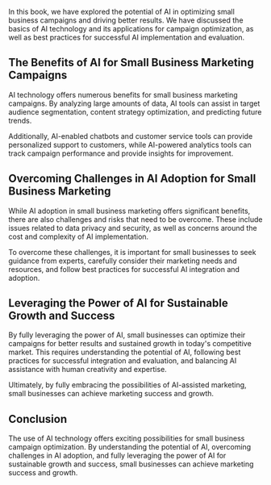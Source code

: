 
In this book, we have explored the potential of AI in optimizing small business campaigns and driving better results. We have discussed the basics of AI technology and its applications for campaign optimization, as well as best practices for successful AI implementation and evaluation.

The Benefits of AI for Small Business Marketing Campaigns
---------------------------------------------------------

AI technology offers numerous benefits for small business marketing campaigns. By analyzing large amounts of data, AI tools can assist in target audience segmentation, content strategy optimization, and predicting future trends.

Additionally, AI-enabled chatbots and customer service tools can provide personalized support to customers, while AI-powered analytics tools can track campaign performance and provide insights for improvement.

Overcoming Challenges in AI Adoption for Small Business Marketing
-----------------------------------------------------------------

While AI adoption in small business marketing offers significant benefits, there are also challenges and risks that need to be overcome. These include issues related to data privacy and security, as well as concerns around the cost and complexity of AI implementation.

To overcome these challenges, it is important for small businesses to seek guidance from experts, carefully consider their marketing needs and resources, and follow best practices for successful AI integration and adoption.

Leveraging the Power of AI for Sustainable Growth and Success
-------------------------------------------------------------

By fully leveraging the power of AI, small businesses can optimize their campaigns for better results and sustained growth in today's competitive market. This requires understanding the potential of AI, following best practices for successful integration and evaluation, and balancing AI assistance with human creativity and expertise.

Ultimately, by fully embracing the possibilities of AI-assisted marketing, small businesses can achieve marketing success and growth.

Conclusion
----------

The use of AI technology offers exciting possibilities for small business campaign optimization. By understanding the potential of AI, overcoming challenges in AI adoption, and fully leveraging the power of AI for sustainable growth and success, small businesses can achieve marketing success and growth.
